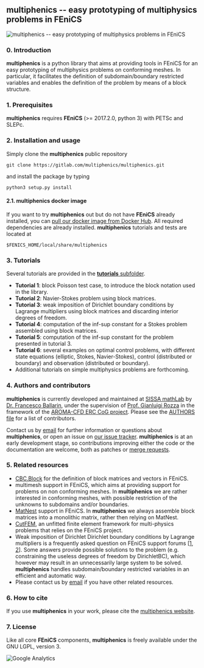 ## multiphenics -- easy prototyping of multiphysics problems in FEniCS ##
![multiphenics -- easy prototyping of multiphysics problems in FEniCS](https://gitlab.com/multiphenics/multiphenics/raw/master/docs/multiphenics-logo-small.png "multiphenics -- easy prototyping of multiphysics problems in FEniCS")

### 0. Introduction
**multiphenics** is a python library that aims at providing tools in FEniCS for an easy prototyping of multiphysics problems on conforming meshes. In particular, it facilitates the definition of subdomain/boundary restricted variables and enables the definition of the problem by means of a block structure.

### 1. Prerequisites
**multiphenics** requires **FEniCS** (>= 2017.2.0, python 3) with PETSc and SLEPc.

### 2. Installation and usage
Simply clone the **multiphenics** public repository
```
git clone https://gitlab.com/multiphenics/multiphenics.git
```
and install the package by typing
```
python3 setup.py install
```

#### 2.1. multiphenics docker image
If you want to try **multiphenics** out but do not have **FEniCS** already installed, you can [pull our docker image from Docker Hub](https://hub.docker.com/r/multiphenics/multiphenics/). All required dependencies are already installed. **multiphenics** tutorials and tests are located at
```
$FENICS_HOME/local/share/multiphenics
```

### 3. Tutorials
Several tutorials are provided in the [**tutorials** subfolder](https://gitlab.com/multiphenics/multiphenics/tree/master/tutorials).
* **Tutorial 1**: block Poisson test case, to introduce the block notation used in the library.
* **Tutorial 2**: Navier-Stokes problem using block matrices.
* **Tutorial 3**: weak imposition of Dirichlet boundary conditions by Lagrange multipliers using block matrices and discarding interior degrees of freedom.
* **Tutorial 4**: computation of the inf-sup constant for a Stokes problem assembled using block matrices.
* **Tutorial 5**: computation of the inf-sup constant for the problem presented in tutorial 3.
* **Tutorial 6**: several examples on optimal control problems, with different state equations (elliptic, Stokes, Navier-Stokes), control (distributed or boundary) and observation (distributed or boundary).
* Additional tutorials on simple multiphysics problems are forthcoming.

### 4. Authors and contributors
**multiphenics** is currently developed and maintained at [SISSA mathLab](http://mathlab.sissa.it/) by [Dr. Francesco Ballarin](http://people.sissa.it/~fballarin/), under the supervision of [Prof. Gianluigi Rozza](http://people.sissa.it/~grozza/) in the framework of the [AROMA-CFD ERC CoG project](http://people.sissa.it/~grozza/aroma-cfd/). Please see the [AUTHORS file](https://gitlab.com/multiphenics/multiphenics/raw/master/AUTHORS) for a list of contributors.

Contact us by [email](mailto:francesco.ballarin@sissa.it) for further information or questions about **multiphenics**, or open an issue on [our issue tracker](https://gitlab.com/multiphenics/multiphenics/issues). **multiphenics** is at an early development stage, so contributions improving either the code or the documentation are welcome, both as patches or [merge requests](https://gitlab.com/multiphenics/multiphenics/merge_requests).

### 5. Related resources
* [CBC.Block](https://bitbucket.org/fenics-apps/cbc.block/) for the definition of block matrices and vectors in FEniCS.
* multimesh support in FEniCS, which aims at providing support for problems on non conforming meshes. In **multiphenics** we are rather interested in conforming meshes, with possible restriction of the unknowns to subdomains and/or boundaries.
* [MatNest](https://bitbucket.org/fenics-project/dolfin/branch/chris/petsc-matnest) support in FEniCS. In **multiphenics** we always assemble block matrices into a monolithic matrix, rather then relying on MatNest.
* [CutFEM](http://www.cutfem.org/), an unfitted finite element framework for multi-physics problems that relies on the FEniCS project.
* Weak imposition of Dirichlet Dirichlet boundary conditions by Lagrange multipliers is a frequently asked question on FEniCS support forums [[1](https://fenicsproject.org/qa/), [2](https://www.allanswered.com/community/s/fenics-project/)]. Some answers provide possible solutions to the problem (e.g. constraining the useless degrees of freedom by DirichletBC), which however may result in an unnecessarily large system to be solved. **multiphenics** handles subdomain/boundary restricted variables in an efficient and automatic way.
* Please contact us by [email](mailto:francesco.ballarin@sissa.it) if you have other related resources.

### 6. How to cite
If you use **multiphenics** in your work, please cite the [multiphenics website](http://mathlab.sissa.it/multiphenics).

### 7. License
Like all core **FEniCS** components, **multiphenics** is freely available under the GNU LGPL, version 3.

![Google Analytics](https://ga-beacon.appspot.com/UA-66224794-3/multiphenics/readme?pixel)
